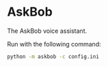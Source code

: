# AskBob
The AskBob voice assistant.

Run with the following command:
```bash
python -m askbob -c config.ini
```

